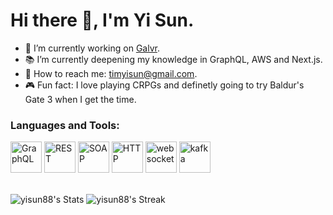 # Hi there 👋, I'm Yi Sun.

- 🔭 I’m currently working on [Galvr](https://galvr.dev/).
- 📚 I’m currently deepening my knowledge in GraphQL, AWS and Next.js. 
- 📩 How to reach me: [timyisun@gmail.com](mailto:timyisun@gmail.com).
- 🎮 Fun fact: I love playing CRPGs and definetly going to try Baldur's Gate 3 when I get the time.

### Languages and Tools:
<div >
	<img width="50" src="https://user-images.githubusercontent.com/25181517/192107856-aa92c8b1-b615-47c3-9141-ed0d29a90239.png" alt="GraphQL" title="GraphQL"/>
	<img width="50" src="https://user-images.githubusercontent.com/25181517/192107858-fe19f043-c502-4009-8c47-476fc89718ad.png" alt="REST" title="REST"/>
	<img width="50" src="https://user-images.githubusercontent.com/25181517/192107860-9a9f0894-0e34-4ab3-964d-6297ee4c00e9.png" alt="SOAP" title="SOAP"/>
	<img width="50" src="https://user-images.githubusercontent.com/25181517/192107854-765620d7-f909-4953-a6da-36e1ef69eea6.png" alt="HTTP" title="HTTP"/>
	<img width="50" src="https://user-images.githubusercontent.com/25181517/187070862-03888f18-2e63-4332-95fb-3ba4f2708e59.png" alt="websocket" title="websocket"/>
	<img width="50" src="https://user-images.githubusercontent.com/25181517/192107004-2d2fff80-d207-4916-8a3e-130fee5ee495.png" alt="kafka" title="kafka"/>
</div>
<br/>

![yisun88's Stats](https://github-readme-stats.vercel.app/api?username=yisun88&theme=dark&show_icons=true&hide_border=true&count_private=true)
![yisun88's Streak](https://github-readme-streak-stats.herokuapp.com/?user=yisun88&theme=dark&hide_border=true)

<!--
**YiSun88/YiSun88** is a ✨ _special_ ✨ repository because its `README.md` (this file) appears on your GitHub profile.

Here are some ideas to get you started:

- 🔭 I’m currently working on ...
- 🌱 I’m currently learning ...
- 👯 I’m looking to collaborate on ...
- 🤔 I’m looking for help with ...
- 💬 Ask me about ...
- 📫 How to reach me: ...
- 😄 Pronouns: ...
- ⚡ Fun fact: ...
-->
